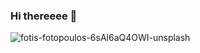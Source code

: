 ### Hi thereeee 👋

<!--
**AliHassanCheema/AliHassanCheema** is a ✨ _special_ ✨ repository because its `README.md` (this file) appears on your GitHub profile.

Here are some ideas to get you started:

- 🔭 I’m currently working on ...
- 🌱 I’m currently learning ...
- 👯 I’m looking to collaborate on ...
- 🤔 I’m looking for help with ...
- 💬 Ask me about ...
- 📫 How to reach me: ...
- 😄 Pronouns: ...
- ⚡ Fun fact: ...
-->
![fotis-fotopoulos-6sAl6aQ4OWI-unsplash](https://user-images.githubusercontent.com/89581977/171554048-5f754813-9788-4183-9683-231b6ffd3e03.jpg)

